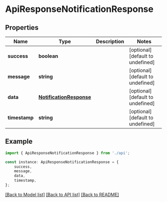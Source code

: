 # ApiResponseNotificationResponse


## Properties

Name | Type | Description | Notes
------------ | ------------- | ------------- | -------------
**success** | **boolean** |  | [optional] [default to undefined]
**message** | **string** |  | [optional] [default to undefined]
**data** | [**NotificationResponse**](NotificationResponse.md) |  | [optional] [default to undefined]
**timestamp** | **string** |  | [optional] [default to undefined]

## Example

```typescript
import { ApiResponseNotificationResponse } from './api';

const instance: ApiResponseNotificationResponse = {
    success,
    message,
    data,
    timestamp,
};
```

[[Back to Model list]](../README.md#documentation-for-models) [[Back to API list]](../README.md#documentation-for-api-endpoints) [[Back to README]](../README.md)
